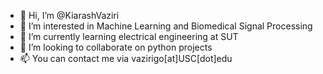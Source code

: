 - 👋 Hi, I’m @KiarashVaziri
- 👀 I’m interested in Machine Learning and Biomedical Signal Processing
- 🌱 I’m currently learning electrical engineering at SUT
- 💞️ I’m looking to collaborate on python projects
- 📫 You can contact me via vazirigo[at]USC[dot]edu

<!---
KiarashVaziri/KiarashVaziri is a ✨ special ✨ repository because its `README.md` (this file) appears on your GitHub profile.
You can click the Preview link to take a look at your changes.
--->
